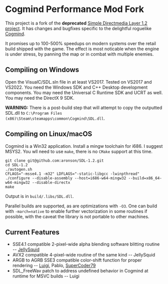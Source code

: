 Cogmind Performance Mod Fork
==
This project is a fork of the **deprecated** [Simple Directmedia Layer 1.2 project](https://github.com/libsdl-org/SDL-1.2). It has changes and bugfixes specific to the delightful roguelike [Cogmind](https://gridsagegames.com/cogmind/).

It promises up to 100-500% speedups on modern systems over the retail build shipped with the game. The effect is most noticable when the engine is under stress, by panning the map or in combat with multiple enemies.

Compiling on Windows
--
Open the VisualC/SDL.sln file in at least VS2017. Tested on VS2017 and VS2022. You need the Windows SDK and C++ Desktop development components. You may need the Universal C Runtime SDK and UCRT as well. You may need the DirectX 9 SDK.

**WARNING:** There is a post-build step that will attempt to copy the outputted SDL.dll to `C:\Program Files (x86)\Steam\steamapps\common\Cogmind\SDL.dll`.

Compiling on Linux/macOS
--

Cogmind is a Win32 application. Install a mingw toolchain for i686. I suggest MSYS2. You wll need to use `make`, there is no `CMake` support at this time.
```
git clone git@github.com:aronson/SDL-1.2.git
cd SDL-1.2
./autogen.sh
CFLAGS="-msse4.1 -m32" LDFLAGS="-static-libgcc -lwinpthread" ./configure --disable-assembly --host=i686-w64-mingw32 --build=x86_64-w64-mingw32 --disable-directx
make
```

Output is in `build/.libs/SDL.dll`.

Parallel builds are supported, as are optimizations with `-O3`. One can build with `-march=native` to enable further vectorization in some routines if possible, with the caveat the library is not portable to other machines.

Current Features
--
- SSE4.1 compatible 2-pixel-wide alpha blending software blitting routine -- [JellySquid](https://github.com/jellysquid3)
- AVX2 compatible 4-pixel-wide routine of the same kind -- JellySquid
- ARGB to AGRB SSE3 compatible color-shift function for proper rendering -- [Luigi](https://github.com/aronson/), Pablo, [SuperCoder79](https://github.com/SuperCoder7979)
- SDL_FreeWav patch to address undefined behavior in Cogmind at runtime for MSVC builds -- Luigi
